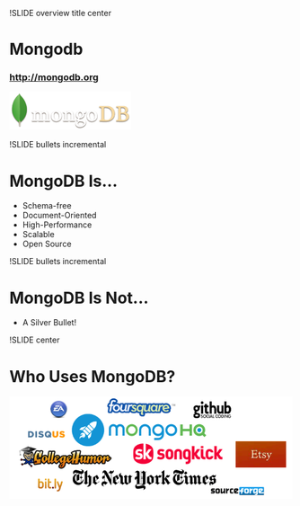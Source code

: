!SLIDE overview title center

# Mongodb #
### http://mongodb.org ###
![MongoDB](logo-mongoDB.png)

!SLIDE bullets incremental

# MongoDB Is... #

* Schema-free
* Document-Oriented
* High-Performance
* Scalable
* Open Source

!SLIDE bullets incremental

# MongoDB Is Not... #

* A Silver Bullet!

!SLIDE center

# Who Uses MongoDB? ##
![Who Uses MongoDB](companies.png)